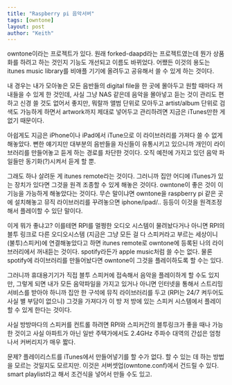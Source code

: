 ```yaml
---
title: "Raspberry pi 음악서버"
tags: [owntone]
layout: post
author: "Keith"
---
```


owntone이라는 프로젝트가 있다. 원래 forked-daapd라는 프로젝트였는데 뭔가 상품화를 하려고 하는 것인지 기능도 개선되고 이름도 바뀌었다. 어쨌든 이것의 용도는 itunes music library를 비애플 기기에 올려두고 공유해서 쓸 수 있게 하는 것이다. 

내 경우는 내가 모아놓은 모든 음반들의 digital file을 한 곳에 몰아두고 원할 때마다 꺼내들을 수 있게 한 것인데, 사실 그냥 NAS 같은데 음악을 몰아넣고 듣는 것이 관리도 편하고 신경 쓸 것도 없어서 좋지만, 뭐랄까 앨범 단위로 모아두고 artist/album 단위로 검색도 가능하게 하면서 artwork까지 제대로 넣어두고 관리하려면 지금은 iTunes만한 게 없기 때문이다.

아쉽게도 지금은 iPhone이나 iPad에서 iTune으로 이 라이브러리를 가져다 쓸 수 없게 해놓았다. 뻔한 얘기지만 대부분의 음반들을 자신들이 유통시키고 있으니까 개인이 라이브러리를 만들어놓고 듣게 하는 경로를 차단한 것이다. 오직 예전에 가지고 있던 음악 파일들만 동기화(?)시켜서 듣게 할 뿐. 

그래도 하나 살려둔 게 itunes remote라는 것이다. 그러니까 집안 어디에 iTunes가 있는 장치가 있다면 그것을 원격 조종할 수 있게 해놓은 것이다. owntone이 좋은 것이 이 기능을 가능하게 해놓았다는 것이다. 무슨 말이냐면 owntone을 raspberry pi 같은 곳에 설치해놓고 뮤직 라이브러리를 꾸려놓으면 iphone/ipad/.. 등등이 이것을 원격조정해서 플레이할 수 있단 말이다.

이게 뭐가 좋냐고? 이를테면 RPI를 멀쩡한 오디오 시스템이 물려놨다거나 아니면 RPI의 블투 링크로 다른 오디오시스템 (지금은 그냥 모든 걸 다 스피커라고 부르는 세상이니 (불투)스피커)에 연결해놓았다고 하면 itunes remote로 owntone에 등록된 나의 라이브러리에서 꺼내듣는 것이다. spotify라든가 apple music처럼 쓸 수는 없다. 물론 spotify에 라이브러리를 만들어놨다면 owntone이 그것을 플레이하도록 할 수는 있다.

그러니까 휴대용기기가 직접 블투 스피커에 접속해서 음악을 플레이하게 할 수도 있지만, 그렇게 되면 내가 모든 음악파일을 가지고 있거나 아니면 인터넷을 통해서 스트리밍 서비스를 받아야 하니까 집안 한 구석에 뮤직 라이브러리를 두고 (RPI는 24/7 켜두어도 사실 별 부담이 없으니) 그것을 가져다가 이 방 저 방에 있는 스피커 시스템에서 플레이할 수 있게 한다는 것이다.

사실 방방마다의 스피커를 컨트롤 하려면 RPI와 스피커간의 블투링크가 좋을 때나 가능한 것이고 사실 아파트가 아닌 일반 주택가에서도 2.4GHz 주파수 대역의 간섭은 엄청나서 커버리지가 매우 짧다. 

문제? 플레이리스트를 iTunes에서 만들어넣기를 할 수가 없다. 할 수 있는 데 하는 방법을 모르는 것일지도 모르지만. 이것은 서버셋업(owntone.conf)에서 건드릴 수 있다. smart playlist라고 해서 조건식을 넣어서 만들 수도 있고.